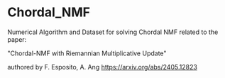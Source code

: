 # Chordal_NMF
Numerical Algorithm and Dataset for solving Chordal NMF related to the paper:

"Chordal-NMF with Riemannian Multiplicative Update"

authored by F. Esposito, A. Ang
https://arxiv.org/abs/2405.12823
